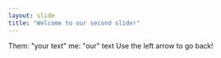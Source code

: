 ```yaml
---
layout: slide
title: "Welcome to our second slide!"
---
```

Them: "your text" me: "our" text
Use the left arrow to go back!
